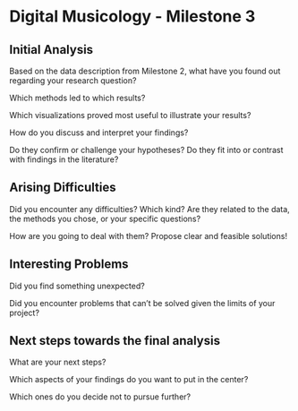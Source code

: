 # Digital Musicology - Milestone 3

## Initial Analysis

Based on the data description from Milestone 2, what have you found out regarding your research question?

Which methods led to which results?

Which visualizations proved most useful to illustrate your results?

How do you discuss and interpret your findings?

Do they confirm or challenge your hypotheses? Do they fit into or contrast with findings in the literature?

## Arising Difficulties

Did you encounter any difficulties? Which kind? Are they related to the data, the methods you chose, or your specific questions?

How are you going to deal with them? Propose clear and feasible solutions!

## Interesting Problems

Did you find something unexpected?

Did you encounter problems that can’t be solved given the limits of your project?

## Next steps towards the final analysis

What are your next steps?

Which aspects of your findings do you want to put in the center?

Which ones do you decide not to pursue further?

